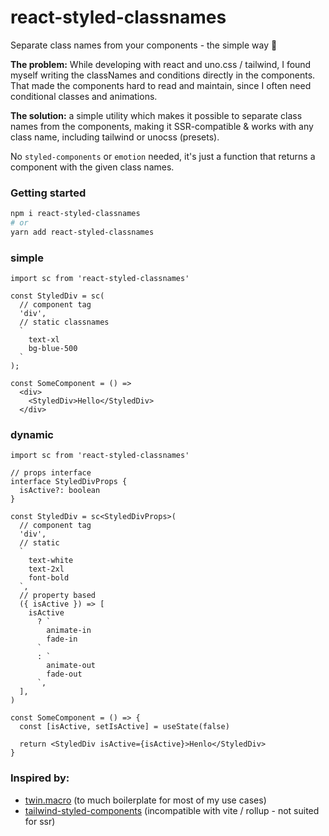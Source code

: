 # react-styled-classnames

Separate class names from your components - the simple way 🫰

**The problem:**
While developing with react and uno.css / tailwind, I found myself writing the classNames and conditions directly in the components. That made the components hard to read and maintain, since I often need conditional classes and animations.

**The solution:**
a simple utility which makes it possible to separate class names from the components, making it SSR-compatible & works with any class name, including tailwind or unocss (presets).

No `styled-components` or `emotion` needed, it's just a function that returns a component with the given class names. 

### Getting started

```bash
npm i react-styled-classnames
# or
yarn add react-styled-classnames
```

### simple

```tsx
import sc from 'react-styled-classnames'

const StyledDiv = sc(
  // component tag
  'div', 
  // static classnames
  `
    text-xl
    bg-blue-500
  ` 
);

const SomeComponent = () => 
  <div>
    <StyledDiv>Hello</StyledDiv>
  </div>
```

### dynamic

```tsx
import sc from 'react-styled-classnames'

// props interface
interface StyledDivProps {
  isActive?: boolean
}

const StyledDiv = sc<StyledDivProps>(
  // component tag
  'div',
  // static
  `
    text-white
    text-2xl
    font-bold
  `,
  // property based
  ({ isActive }) => [
    isActive
      ? `
        animate-in
        fade-in
      `
      : `
        animate-out
        fade-out
      `,
  ],
)

const SomeComponent = () => {
  const [isActive, setIsActive] = useState(false)

  return <StyledDiv isActive={isActive}>Henlo</StyledDiv>
}
```

### Inspired by:
- [twin.macro](https://github.com/ben-rogerson/twin.macro)
(to much boilerplate for most of my use cases)
- [tailwind-styled-components](https://github.com/MathiasGilson/tailwind-styled-component)
(incompatible with vite / rollup - not suited for ssr)